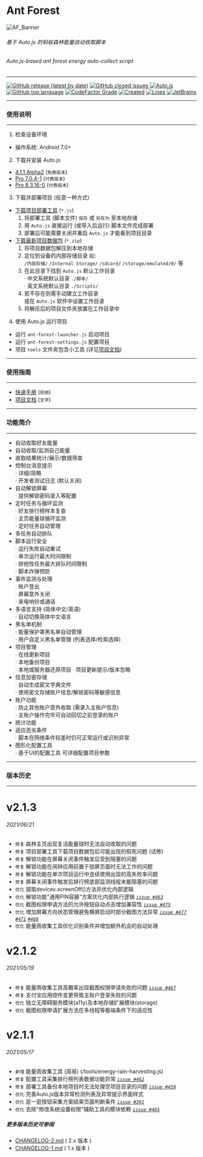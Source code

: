 # Ant Forest

![AF_Banner](https://github.com/SuperMonster002/Hello-Sockpuppet/raw/master/Ant_Forest_Banner_361%C3%97103.png)

###### 基于 Auto.js 的蚂蚁森林能量自动收取脚本

###### Auto.js\-based ant forest energy auto-collect script

******

[![GitHub release (latest by date)](https://img.shields.io/github/v/release/SuperMonster003/Ant-Forest)](https://github.com/SuperMonster003/Ant-Forest/releases/latest)
[![GitHub closed issues](https://img.shields.io/github/issues/SuperMonster003/Ant-Forest?color=009688)](https://github.com/SuperMonster003/Ant-Forest/issues)
[![Auto.js](https://img.shields.io/badge/auto.js-%3E%3D%204.1.1%20alpha2-67a91b)](https://github.com/hyb1996/Auto.js)
[![GitHub top language](https://img.shields.io/github/languages/top/SuperMonster003/Ant-Forest?color=eb8031)](https://github.com/topics/javascript)
[![CodeFactor Grade](https://www.codefactor.io/repository/github/supermonster003/ant-forest/badge?s=61cf94a3f5266c39dd9c4873d2413a9cf365a3eb)](https://www.codefactor.io/repository/github/supermonster003/ant-forest)
[![Created](https://img.shields.io/date/1552924800?color=2e7d32&label=created)](https://github.com/SuperMonster003/Ant-Forest/commit/d43a0119b214a17062501ea8a938b13bd97d2028)
[![Lines](https://img.shields.io/github/languages/code-size/SuperMonster003/Ant-Forest?color=795548)](https://github.com/SuperMonster003/Ant-Forest/find/master)
[![JetBrains](https://img.shields.io/badge/supporter-JetBrains-%23ee4677)](https://www.jetbrains.com/?from=Ant-Forest)

******
### 使用说明
******

1. 检查设备环境

- 操作系统: Android 7.0+

2. 下载并安装 Auto.js

- [4.1.1 Alpha2](https://github.com/SuperMonster002/Hello-Sockpuppet/raw/master/%5Bauto.js%5D%5B4.1.1_alpha2%5D%5Barm-v7%5D(b69a4e23).apk?raw=true) (`免费版本`)
- [Pro 7.0.4-1](https://github.com/SuperMonster002/Hello-Sockpuppet/blob/master/%5Bauto.js%5D%5Bpro_7.0.4-1%5D(31b16c93).apk?raw=true) (`付费版本`)
- [Pro 8.3.16-0](https://github.com/SuperMonster002/Hello-Sockpuppet/blob/master/%5Bauto.js%5D%5Bpro_8.3.16-0%5D(9a414abf).apk?raw=true) (`付费版本`)

3. 下载并部署项目 (任意一种方式)

- [下载项目部署工具](https://raw.githubusercontent.com/SuperMonster003/Ant-Forest/master/tools/ant-forest-deployment-tool.min.js) (`*.js`)
    1. 将部署工具 (脚本文件) `保存` 或 `另存为` 至本地存储
    2. 用 `Auto.js` 直接运行 (或导入后运行) 脚本文件完成部署
    3. 部署后可能需要关闭并重启 `Auto.js` 才能看到项目目录
- [下载最新项目数据包](https://github.com/SuperMonster003/Ant-Forest/archive/master.zip) (`*.zip`)
    1. 将项目数据包解压到本地存储
    2. 定位到设备的内部存储目录 如:  
       `/内部存储/` `/Internal Storage/` `/sdcard/` `/storage/emulated/0/` 等
    3. 在此目录下找到 `Auto.js` 默认工作目录  
       · 中文系统默认目录 `./脚本/`  
       · 英文系统默认目录 `./Scripts/`
    4. 若不存在则需手动建立工作目录  
       或在 `Auto.js` 软件中设置工作目录
    5. 将解压后的项目文件夹放置在工作目录中

4. 使用 Auto.js 运行项目

- 运行 `ant-forest-launcher.js` 启动项目
- 运行 `ant-forest-settings.js` 配置项目
- 项目 `tools` 文件夹包含小工具 (详见[项目文档](https://github.com/SuperMonster003/Ant-Forest/blob/master/documents/MANNUAL.md#%E5%85%B6%E4%BB%96%E8%BE%85%E5%8A%A9%E5%B7%A5%E5%85%B7))

******
### 使用指南
******

* [快速手册](https://www.bilibili.com/video/av91979276/) (`视频`)
* [项目文档](https://github.com/SuperMonster003/Ant-Forest/wiki/%E8%9A%82%E8%9A%81%E6%A3%AE%E6%9E%97-(Ant-Forest)) (`文字`)

******
### 功能简介
******

* 自动收取好友能量
* 自动收取/监测自己能量
* 收取结果统计/展示/数据筛查
* 控制台消息提示  
  · 详细/简略  
  · 开发者测试日志 (默认关闭)
* 自动解锁屏幕  
  · 提供解锁密码录入等配置
* 定时任务与循环监测  
  · 好友排行榜样本复查  
  · 主页能量球循环监测  
  · 定时任务自动管理
* 多任务自动排队
* 脚本运行安全  
  · 运行失败自动重试  
  · 单次运行最大时间限制  
  · 排他性任务最大排队时间限制  
  · 脚本炸弹预防
* 事件监测与处理  
  · 账户登出  
  · 屏幕意外关闭  
  · 来电响铃或通话
* 多语言支持 (简体中文/英语)  
  · 自动切换简体中文语言
* 黑名单机制  
  · 能量保护罩黑名单自动管理  
  · 用户自定义黑名单管理 (列表选择/检索选择)
* 项目管理  
  · 在线更新项目  
  · 本地备份项目  
  · 本地或服务器还原项目 · 项目更新提示/版本忽略
* 信息加密存储  
  · 自动生成密文字典文件  
  · 使用密文存储账户信息/解锁密码等敏感信息
* 账户功能  
  · 防止其他账户意外收取 (需录入主账户信息)  
  · 主账户操作完毕可自动回切之前登录的账户
* 统计功能
* 适应恶劣条件  
  · 脚本在网络条件较差时仍可正常运行或识别异常
* 图形化配置工具  
  · 基于UI的配置工具 可详细配置项目参数

******
### 版本历史
******

[comment]: <> (Version history only shows last 3 versions)

# v2.1.3
###### 2021/06/21
* `修复` 森林主页出现复活能量球时无法自动收取的问题
* `修复` 项目部署工具下载项目数据包后可能出现的假死问题 (试修)
* `修复` 解锁功能在屏幕关闭事件触发后受到阻塞的问题
* `修复` 解锁功能在闹钟应用前置于锁屏页面时无法工作的问题
* `修复` 解锁功能在单次项目运行中连续使用出现的高失败率问题
* `修复` 屏幕关闭事件触发后排行榜底部监测线程未能阻塞的问题
* `优化` 提取devicex.screenOff()方法并优化内部逻辑
* `优化` 解锁功能"通用PIN容器"方案优化内部执行逻辑 _[`issue #463`](https://github.com/SuperMonster003/Ant-Forest/issues/463)_
* `优化` 截图权限申请方法的允许按钮自动点击增加兼容性 _[`issue #475`](https://github.com/SuperMonster003/Ant-Forest/issues/475)_
* `优化` 增加屏幕方向状态管理避免横屏启动时部分截图方法异常 _[`issue #477`](https://github.com/SuperMonster003/Ant-Forest/issues/477)_ _[`#471`](https://github.com/SuperMonster003/Ant-Forest/issues/471)_ _[`#468`](https://github.com/SuperMonster003/Ant-Forest/issues/468)_
* `优化` 能量雨收集工具优化识别条件并增加额外机会的自动处理

# v2.1.2
###### 2021/05/19
* `修复` 能量雨收集工具高概率出现截图权限申请失败的问题 _[`issue #467`](https://github.com/SuperMonster003/Ant-Forest/issues/467)_
* `修复` 支付宝应用控件变更导致主账户登录失败的问题
* `优化` 独立无障碍服务模块(a11y)及本地存储扩展模块(storage)
* `优化` 截图权限申请扩展方法在多线程等极端条件下的适应性

# v2.1.1
###### 2021/05/17
* `新增` 能量雨收集工具 (简易) (/tools/energy-rain-harvesting.js)
* `修复` 配置工具采集排行榜列表数据功能异常 _[`issue #462`](https://github.com/SuperMonster003/Ant-Forest/issues/462)_
* `修复` 部署工具备份本地项目时无法处理空项目目录的问题 _[`issue #459`](https://github.com/SuperMonster003/Ant-Forest/issues/459)_
* `优化` 完善Auto.js版本异常检测列表及异常提示界面样式
* `优化`
  逛一逛按钮采集方案结束页面判断条件 _[`issue #391`](https://github.com/SuperMonster003/Ant-Forest/issues/391#issuecomment-840679845)_
* `优化` 去除"修改系统设置权限"辅助工具的模块依赖 _[`issue #465`](https://github.com/SuperMonster003/Ant-Forest/issues/465)_

##### 更多版本历史可参阅

* [CHANGELOG-2.md](https://github.com/SuperMonster003/Ant-Forest/blob/master/documents/CHANGELOG-2.md)  ( 2.x 版本 )
* [CHANGELOG-1.md](https://github.com/SuperMonster003/Ant-Forest/blob/master/documents/CHANGELOG-1.md)  ( 1.x 版本 )

[comment]: <> (
If you prefer to make a donation, run ant-forest-settings.js with Auto.js, then go to the "About" page and click my name. When the page with a pink "CLOSE" button popped up, you could see the QR Code by long-clicking this button. Blue QR Code for Alipay and green for WeChat. I believe i could make it better with your support.
)